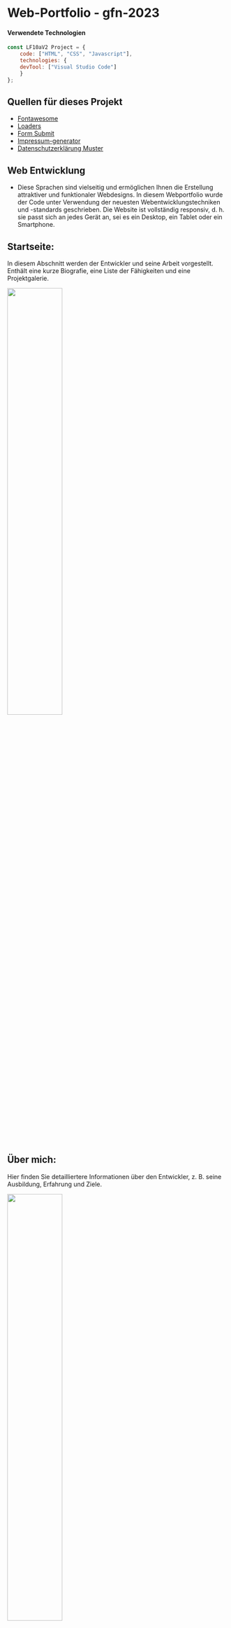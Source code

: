 <h1>Web-Portfolio - gfn-2023</h1>
	
#### Verwendete Technologien
```javascript
const LF10aV2 Project = {
  	code: ["HTML", "CSS", "Javascript"],
	technologies: {
	devTool: ["Visual Studio Code"]
	}
};
```
## Quellen für dieses Projekt
<ul>
	<li><a href="https://fontawesome.com/">Fontawesome</a></li>
	<li><a href="https://cssloaders.github.io/">Loaders</a></li>
	<li><a href="https://formsubmit.co/">Form Submit</a></li>
	<li><a href="https://www.impressum-generator.de/">Impressum-generator</a></li>
	<li><a href="https://www.mein-datenschutzbeauftragter.de/datenschutzerklaerung-konfigurator">Datenschutzerklärung Muster</a></li>
</ul>

## Web Entwicklung
- Diese Sprachen sind vielseitig und ermöglichen Ihnen die Erstellung attraktiver und funktionaler Webdesigns.
In diesem Webportfolio wurde der Code unter Verwendung der neuesten Webentwicklungstechniken und -standards geschrieben.
Die Website ist vollständig responsiv, d. h. sie passt sich an jedes Gerät an, sei es ein Desktop, ein Tablet oder ein Smartphone.

## Startseite:
In diesem Abschnitt werden der Entwickler und seine Arbeit vorgestellt. Enthält eine kurze Biografie, eine Liste der Fähigkeiten und eine Projektgalerie.

<a href="video"><img src="#" style="height: 50%; width:50%;"/></a>

## Über mich:
Hier finden Sie detailliertere Informationen über den Entwickler, z. B. seine Ausbildung, Erfahrung und Ziele.

<a href="video"><img src="#" style="height: 50%; width:50%;"/></a>

## Lebenslauf:
Zusammenfassung der Erfahrungen und Fähigkeiten des Entwicklers.

<a href="video"><img src="#" style="height: 50%; width:50%;"/></a>

## Projekte:
Jedes Projekt enthält eine Beschreibung, Bilder und Links zu weiteren Informationen.

<a href="video"><img src="#" style="height: 50%; width:50%;"/></a>

## Blog:
Aktuelle Informationen über die Arbeit und Aktivitäten des Entwicklers.

<a href="video"><img src="#" style="height: 50%; width:50%;"/></a>

## Kontakte:
Informationen zur Kontaktaufnahme mit dem Entwickler.

<a href="video"><img src="#" style="height: 50%; width:50%;"/></a>

## Soziale Medien & Download:
Links zu den Social-Media-Profilen des Entwicklers und einen Link zum Herunterladen mit einer Datei im PDF-Format.

<a href="video"><img src="#" style="height: 50%; width:50%;"/></a>

## Impressum / Datenschutzerklärung / Geschäftsbedingungen Muster:

<a href="video"><img src="#" style="height: 50%; width:50%;"/></a>

## Responsiv:

<a href="video"><img src="#" style="height: 50%; width:50%;"/></a>
	
Das Design des Webportfolios ist schlicht, aber elegant. Farben und Bilder verbinden sich harmonisch zu einem angenehmen Seherlebnis.
Darüber hinaus ist die Website einfach zu navigieren, sodass Besucher schnell die gesuchten Informationen finden können.

## Credits:

**Team-mitglieder:**

```bash
  Darwin Paz & Matthias Majowski
```
**Unter der Leitung von:**
```bash
  Peter Lübke
```
## PS:
Dabei handelt es sich um ein `Open-Source-Projekt`, das nur für private Zwecke heruntergeladen, geklont und verändert werden darf. 
Das bedeutet, dass jeder den Web-Portfolio-Code herunterladen und für seine eigenen Projekte verwenden kann, 
er jedoch nicht für kommerzielle oder gewinnbringende Zwecke verwendet werden kann.

```http
  Abgabetermin:
```

| Stadt: | Datum:     | Bis:                       |
| :-------- | :------- | :-------------------------------- |
| `Darmstadt`      | `Do - 28.09.2023` | **16:30 Uhr**  |

